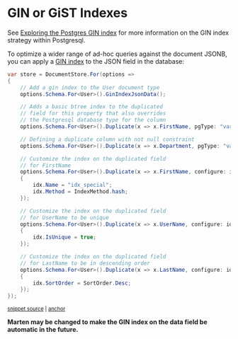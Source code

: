 # GIN or GiST Indexes

See [Exploring the Postgres GIN index](https://hashrocket.com/blog/posts/exploring-postgres-gin-index) for more information on the GIN index strategy within Postgresql.

To optimize a wider range of ad-hoc queries against the document JSONB, you can apply a [GIN index](http://www.postgresql.org/docs/9.4/static/gin.html) to
the JSON field in the database:

<!-- snippet: sample_IndexExamples -->
<a id='snippet-sample_IndexExamples'></a>
```cs
var store = DocumentStore.For(options =>
{
    // Add a gin index to the User document type
    options.Schema.For<User>().GinIndexJsonData();

    // Adds a basic btree index to the duplicated
    // field for this property that also overrides
    // the Postgresql database type for the column
    options.Schema.For<User>().Duplicate(x => x.FirstName, pgType: "varchar(50)");

    // Defining a duplicate column with not null constraint
    options.Schema.For<User>().Duplicate(x => x.Department, pgType: "varchar(50)", notNull: true);

    // Customize the index on the duplicated field
    // for FirstName
    options.Schema.For<User>().Duplicate(x => x.FirstName, configure: idx =>
    {
        idx.Name = "idx_special";
        idx.Method = IndexMethod.hash;
    });

    // Customize the index on the duplicated field
    // for UserName to be unique
    options.Schema.For<User>().Duplicate(x => x.UserName, configure: idx =>
    {
        idx.IsUnique = true;
    });

    // Customize the index on the duplicated field
    // for LastName to be in descending order
    options.Schema.For<User>().Duplicate(x => x.LastName, configure: idx =>
    {
        idx.SortOrder = SortOrder.Desc;
    });
});
```
<sup><a href='https://github.com/JasperFx/marten/blob/master/src/Marten.Testing/Examples/MartenRegistryExamples.cs#L66-L102' title='Snippet source file'>snippet source</a> | <a href='#snippet-sample_IndexExamples' title='Start of snippet'>anchor</a></sup>
<!-- endSnippet -->

**Marten may be changed to make the GIN index on the data field be automatic in the future.**
